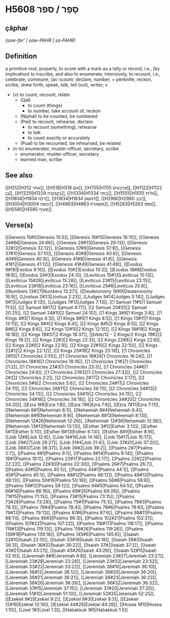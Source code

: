 # H5608 סָפַר / ספר

## çâphar

_(saw-far' | saw-PAHR | sa-FAHR)_

## Definition

a primitive root; properly, to score with a mark as a tally or record, i.e., (by implication) to inscribe, and also to enumerate; intensively, to recount, i.e., celebrate; commune, (ac-)count; declare, number, + penknife, reckon, scribe, shew forth, speak, talk, tell (out), writer; v

- (v) to count, recount, relate
  - (Qal)
    - to count (things)
    - to number, take account of, reckon
  - (Niphal) to be counted, be numbered
  - (Piel) to recount, rehearse, declare
    - to recount (something), rehearse
    - to talk
    - to count exactly or accurately
  - (Pual) to be recounted, be rehearsed, be related
- (n m) enumerator, muster-officer, secretary, scribe
  - enumerator, muster-officer, secretary
  - learned man, scribe

## See also

[[H312|H312 אחר]], [[H518|H518 אם]], [[H705|H705 ארבעים]], [[H1122|H1122 בן]], [[H1229|H1229 בקבקיה]], [[H1334|H1334 בתר]], [[H1555|H1555 גלית]], [[H1804|H1804 דלח]], [[H1834|H1834 דמשק]], [[H2980|H2980 יבב]], [[H3004|H3004 יבשה]], [[H4863|H4863 משארת]], [[H5263|H5263 נסס]], [[H5585|H5585 סעיף]]

## Verse(s)

[[Genesis 15#5|Genesis 15:5]], [[Genesis 16#10|Genesis 16:10]], [[Genesis 24#66|Genesis 24:66]], [[Genesis 29#13|Genesis 29:13]], [[Genesis 32#12|Genesis 32:12]], [[Genesis 37#9|Genesis 37:9]], [[Genesis 37#10|Genesis 37:10]], [[Genesis 40#8|Genesis 40:8]], [[Genesis 40#9|Genesis 40:9]], [[Genesis 41#8|Genesis 41:8]], [[Genesis 41#12|Genesis 41:12]], [[Genesis 41#49|Genesis 41:49]], [[Exodus 9#16|Exodus 9:16]], [[Exodus 10#2|Exodus 10:2]], [[Exodus 18#8|Exodus 18:8]], [[Exodus 24#3|Exodus 24:3]], [[Leviticus 15#13|Leviticus 15:13]], [[Leviticus 15#28|Leviticus 15:28]], [[Leviticus 23#15|Leviticus 23:15]], [[Leviticus 23#16|Leviticus 23:16]], [[Leviticus 25#8|Leviticus 25:8]], [[Numbers 13#27|Numbers 13:27]], [[Deuteronomy 16#9|Deuteronomy 16:9]], [[Joshua 2#23|Joshua 2:23]], [[Judges 5#14|Judges 5:14]], [[Judges 6#13|Judges 6:13]], [[Judges 7#13|Judges 7:13]], [[1 Samuel 11#5|1 Samuel 11:5]], [[2 Samuel 8#17|2 Samuel 8:17]], [[2 Samuel 20#25|2 Samuel 20:25]], [[2 Samuel 24#10|2 Samuel 24:10]], [[1 Kings 3#8|1 Kings 3:8]], [[1 Kings 4#3|1 Kings 4:3]], [[1 Kings 8#5|1 Kings 8:5]], [[1 Kings 13#11|1 Kings 13:11]], [[2 Kings 8#4|2 Kings 8:4]], [[2 Kings 8#5|2 Kings 8:5]], [[2 Kings 8#6|2 Kings 8:6]], [[2 Kings 12#10|2 Kings 12:10]], [[2 Kings 18#18|2 Kings 18:18]], [[2 Kings 18#37|2 Kings 18:37]], [[bible/12 - 2 Kings/2 Kings 19#2|2 Kings 19:2]], [[2 Kings 22#3|2 Kings 22:3]], [[2 Kings 22#8|2 Kings 22:8]], [[2 Kings 22#9|2 Kings 22:9]], [[2 Kings 22#10|2 Kings 22:10]], [[2 Kings 22#12|2 Kings 22:12]], [[2 Kings 25#19|2 Kings 25:19]], [[1 Chronicles 2#55|1 Chronicles 2:55]], [[1 Chronicles 16#24|1 Chronicles 16:24]], [[1 Chronicles 18#16|1 Chronicles 18:16]], [[1 Chronicles 21#2|1 Chronicles 21:2]], [[1 Chronicles 23#3|1 Chronicles 23:3]], [[1 Chronicles 24#6|1 Chronicles 24:6]], [[1 Chronicles 27#32|1 Chronicles 27:32]], [[2 Chronicles 2#2|2 Chronicles 2:2]], [[2 Chronicles 2#17|2 Chronicles 2:17]], [[2 Chronicles 5#6|2 Chronicles 5:6]], [[2 Chronicles 24#11|2 Chronicles 24:11]], [[2 Chronicles 26#11|2 Chronicles 26:11]], [[2 Chronicles 34#13|2 Chronicles 34:13]], [[2 Chronicles 34#15|2 Chronicles 34:15]], [[2 Chronicles 34#18|2 Chronicles 34:18]], [[2 Chronicles 34#20|2 Chronicles 34:20]], [[Ezra 1#8|Ezra 1:8]], [[Ezra 7#6|Ezra 7:6]], [[Ezra 7#11|Ezra 7:11]], [[Nehemiah 8#1|Nehemiah 8:1]], [[Nehemiah 8#4|Nehemiah 8:4]], [[Nehemiah 8#9|Nehemiah 8:9]], [[Nehemiah 8#13|Nehemiah 8:13]], [[Nehemiah 12#26|Nehemiah 12:26]], [[Nehemiah 12#36|Nehemiah 12:36]], [[Nehemiah 13#13|Nehemiah 13:13]], [[Esther 3#12|Esther 3:12]], [[Esther 5#11|Esther 5:11]], [[Esther 6#13|Esther 6:13]], [[Esther 8#9|Esther 8:9]], [[Job 12#8|Job 12:8]], [[Job 14#16|Job 14:16]], [[Job 15#17|Job 15:17]], [[Job 28#27|Job 28:27]], [[Job 31#4|Job 31:4]], [[Job 37#20|Job 37:20]], [[Job 38#37|Job 38:37]], [[Job 39#2|Job 39:2]], [[Psalms 2#7|Psalms 2:7]], [[Psalms 9#1|Psalms 9:1]], [[Psalms 9#14|Psalms 9:14]], [[Psalms 19#1|Psalms 19:1]], [[Psalms 22#17|Psalms 22:17]], [[Psalms 22#22|Psalms 22:22]], [[Psalms 22#30|Psalms 22:30]], [[Psalms 26#7|Psalms 26:7]], [[Psalms 40#5|Psalms 40:5]], [[Psalms 44#1|Psalms 44:1]], [[Psalms 45#1|Psalms 45:1]], [[Psalms 48#12|Psalms 48:12]], [[Psalms 48#13|Psalms 48:13]], [[Psalms 50#16|Psalms 50:16]], [[Psalms 56#8|Psalms 56:8]], [[Psalms 59#12|Psalms 59:12]], [[Psalms 64#5|Psalms 64:5]], [[Psalms 66#16|Psalms 66:16]], [[Psalms 69#26|Psalms 69:26]], [[Psalms 71#15|Psalms 71:15]], [[Psalms 73#15|Psalms 73:15]], [[Psalms 73#28|Psalms 73:28]], [[Psalms 75#1|Psalms 75:1]], [[Psalms 78#3|Psalms 78:3]], [[Psalms 78#4|Psalms 78:4]], [[Psalms 78#6|Psalms 78:6]], [[Psalms 79#13|Psalms 79:13]], [[Psalms 87#6|Psalms 87:6]], [[Psalms 88#11|Psalms 88:11]], [[Psalms 96#3|Psalms 96:3]], [[Psalms 102#21|Psalms 102:21]], [[Psalms 107#22|Psalms 107:22]], [[Psalms 118#17|Psalms 118:17]], [[Psalms 119#13|Psalms 119:13]], [[Psalms 119#26|Psalms 119:26]], [[Psalms 139#18|Psalms 139:18]], [[Psalms 145#6|Psalms 145:6]], [[Isaiah 22#10|Isaiah 22:10]], [[Isaiah 33#18|Isaiah 33:18]], [[Isaiah 36#3|Isaiah 36:3]], [[Isaiah 36#22|Isaiah 36:22]], [[Isaiah 37#2|Isaiah 37:2]], [[Isaiah 43#21|Isaiah 43:21]], [[Isaiah 43#26|Isaiah 43:26]], [[Isaiah 52#15|Isaiah 52:15]], [[Jeremiah 8#8|Jeremiah 8:8]], [[Jeremiah 23#27|Jeremiah 23:27]], [[Jeremiah 23#28|Jeremiah 23:28]], [[Jeremiah 23#32|Jeremiah 23:32]], [[Jeremiah 33#22|Jeremiah 33:22]], [[Jeremiah 36#10|Jeremiah 36:10]], [[Jeremiah 36#12|Jeremiah 36:12]], [[Jeremiah 36#20|Jeremiah 36:20]], [[Jeremiah 36#21|Jeremiah 36:21]], [[Jeremiah 36#23|Jeremiah 36:23]], [[Jeremiah 36#26|Jeremiah 36:26]], [[Jeremiah 36#32|Jeremiah 36:32]], [[Jeremiah 37#15|Jeremiah 37:15]], [[Jeremiah 37#20|Jeremiah 37:20]], [[Jeremiah 51#10|Jeremiah 51:10]], [[Jeremiah 52#25|Jeremiah 52:25]], [[Ezekiel 9#2|Ezekiel 9:2]], [[Ezekiel 9#3|Ezekiel 9:3]], [[Ezekiel 12#16|Ezekiel 12:16]], [[Ezekiel 44#26|Ezekiel 44:26]], [[Hosea 1#10|Hosea 1:10]], [[Joel 1#3|Joel 1:3]], [[Habakkuk 1#5|Habakkuk 1:5]]